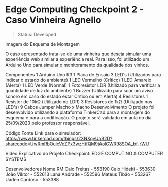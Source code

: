 # Edge Computing Checkpoint 2 - Caso Vinheira Agnello

> Status: Developed

Imagem do Esquema de Montagem

O caso apresentado trata-se de uma vinheira que deseja simular uma experiência web similar a experiência real. Para isso, foi utilizado um Arduino Uno para simular o monitoramento da qualidade dos vinhos.

Componentes
1 Arduino Uno R3
1 Placa de Ensaio
3 LED's (Utilizados para indicar o estado do ambiente)
1 LED Vermelho (Crítico)
1 LED Amarelo (Alerta)
1 LED Verde (Normal)
1 Fotoresistor LDR (Utilizado para verificar a quantidade de luz do ambiente)
1 Buzzer (Utilizado para soar um aviso sonoro em caso do estado estar Crítico ou em Alerta)
4 Resistores
1 Resistor de 10kΩ (Utilizado no LDR)
3 Resistores de 1kΩ (Utilizado nos LED's)
9 Cabos Jumper Macho x Macho
Desenvolvimento
O projeto foi desenvolvido utilizando a plataforma TinkerCad para a montagem do esquema e para a codificação. O projeto será validado em aula no dia 25/09/2023 pelo professor responsável.

Código Fonte
Link para o simulador: https://www.tinkercad.com/things/2XNXqyUaB2D?sharecode=UwRmRbOulcVeZPx3wzHtfQM9jAolGWR98SOA_bf-rWU

Video Explicativo do Projeto
Checkpoint: EDGE COMPUTING & COMPUTER SYSTEMS

Desenvolvedores
Nome	RM
Caio Freitas - 553190
Caio Hideki - 553630
João Viktor - 552613
Lana Andrade - 552596
Mateus Tibão - 553267
Uarlen Cardoso - 553388
